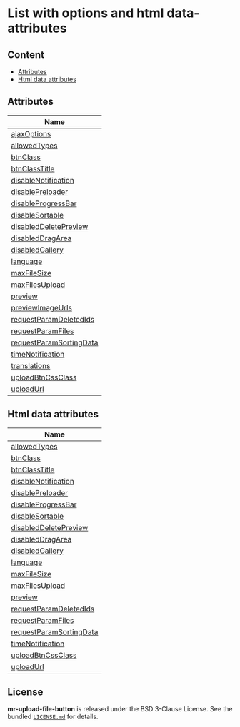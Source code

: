 # List with options and html data-attributes

## Content
- [Attributes](#description)
- [Html data attributes](#html-data-attributes)

## Attributes

| Name                                                                                      |
| ------------------------------------------------------------------------------------------|
| [ajaxOptions](attributes/ajax-options.md)                                                 | 
| [allowedTypes](attributes/allowed-types.md)                                               | 
| [btnClass](attributes/btn-class.md)                                                       | 
| [btnClassTitle](attributes/btn-class-title.md)                                            | 
| [disableNotification](attributes/disable-notification.md)                                 | 
| [disablePreloader](attributes/disable-preloader.md)                                       | 
| [disableProgressBar](attributes/disable-progress-bar.md)                                  |
| [disableSortable](attributes/disable-sortable.md)                                         | 
| [disabledDeletePreview](attributes/disabled-delete-preview.md)                            | 
| [disabledDragArea](attributes/disabled-drag-area.md)                                      | 
| [disabledGallery](attributes/disabled-gallery.md)                                         | 
| [language](attributes/language.md)                                                        | 
| [maxFileSize](attributes/max-file-size.md)                                                | 
| [maxFilesUpload](attributes/max-filesu-upload.md)                                         | 
| [preview](attributes/preview.md)                                                          | 
| [previewImageUrls](attributes/preview-image-urls.md)                                      | 
| [requestParamDeletedIds](attributes/request-param-deleted-ids.md)                         |
| [requestParamFiles](attributes/request-param-files.md)                                    | 
| [requestParamSortingData](attributes/request-param-sorting-data.md)                       |
| [timeNotification](attributes/time-notification.md)                                       | 
| [translations](attributes/translations.md)                                                | 
| [uploadBtnCssClass](attributes/upload-btn-css-class.md)                                   | 
| [uploadUrl](attributes/upload-url.md)                                                     | 

## Html data attributes

| Name                                                                                      |
| ------------------------------------------------------------------------------------------|
| [allowedTypes](attributes/allowed-types.md)                                               | 
| [btnClass](attributes/btn-class.md)                                                       | 
| [btnClassTitle](attributes/btn-class-title.md)                                            | 
| [disableNotification](attributes/disable-notification.md)                                 | 
| [disablePreloader](attributes/disable-preloader.md)                                       | 
| [disableProgressBar](attributes/disable-progress-bar.md)                                  |
| [disableSortable](attributes/disable-sortable.md)                                         | 
| [disabledDeletePreview](attributes/disabled-delete-preview.md)                            | 
| [disabledDragArea](attributes/disabled-drag-area.md)                                      | 
| [disabledGallery](attributes/disabled-gallery.md)                                         | 
| [language](attributes/language.md)                                                        | 
| [maxFileSize](attributes/max-file-size.md)                                                | 
| [maxFilesUpload](attributes/max-filesu-upload.md)                                         | 
| [preview](attributes/preview.md)                                                          | 
| [requestParamDeletedIds](attributes/request-param-deleted-ids.md)                         |
| [requestParamFiles](attributes/request-param-files.md)                                    | 
| [requestParamSortingData](attributes/request-param-sorting-data.md)                       |
| [timeNotification](attributes/time-notification.md)                                       | 
| [uploadBtnCssClass](attributes/upload-btn-css-class.md)                                   | 
| [uploadUrl](attributes/upload-url.md)     

## License

**mr-upload-file-button** is released under the BSD 3-Clause License. See the bundled [`LICENSE.md`](/LICENSE.md) for details.